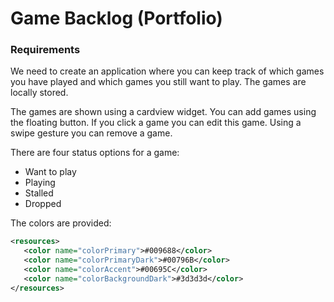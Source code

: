 # Game Backlog (Portfolio)

### Requirements

We need to create an application where you can keep track of which games you have played and which games you still want to play. The games are locally stored.

The games are shown using a cardview widget. You can add games using the floating button. If you click a game you can edit this game. Using a swipe gesture you can remove a game.

There are four status options for a game:

- Want to play
- Playing
- Stalled
- Dropped

The colors are provided:

```xml
<resources>
   <color name="colorPrimary">#009688</color>
   <color name="colorPrimaryDark">#00796B</color>
   <color name="colorAccent">#00695C</color>
   <color name="colorBackgroundDark">#3d3d3d</color>
</resources>
```
